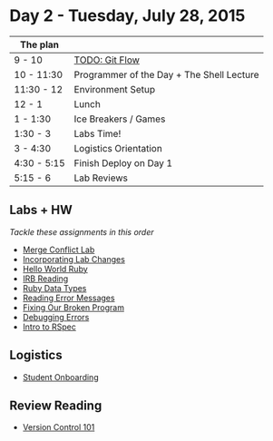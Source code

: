 # Day 2 - Tuesday, July 28, 2015

The plan        |      |
----------------|-------
9 - 10          | [TODO: Git Flow](http://learn.flatironschool.com/lessons/10226)
10 - 11:30      | Programmer of the Day + The Shell Lecture
11:30 - 12      | Environment Setup
12 - 1          | Lunch
1 - 1:30        | Ice Breakers / Games
1:30 - 3        | Labs Time!
3 - 4:30        | Logistics Orientation
4:30 - 5:15     | Finish Deploy on Day 1
5:15 - 6        | Lab Reviews

## Labs + HW

*Tackle these assignments in this order*

* [Merge Conflict Lab](http://learn.flatironschool.com/lessons/10227)
* [Incorporating Lab Changes](http://learn.flatironschool.com/lessons/10234)
* [Hello World Ruby](http://learn.flatironschool.com/lessons/10601)
* [IRB Reading](http://learn.flatironschool.com/lessons/10602)
* [Ruby Data Types](https://learn.co/lessons/10603)
* [Reading Error Messages](https://learn.co/lessons/10604)
* [Fixing Our Broken Program](https://learn.co/lessons/10605)
* [Debugging Errors](https://learn.co/lessons/10606)
* [Intro to RSpec](https://learn.co/lessons/10607)

## Logistics

* [Student Onboarding](http://learn.flatironschool.com/lessons/10235)

## Review Reading

* [Version Control 101](http://learn.flatironschool.com/lessons/3790)
